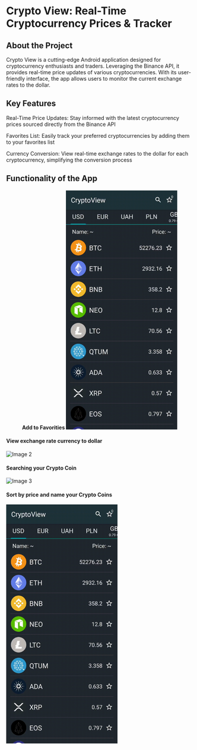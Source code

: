 <h1>Crypto View: Real-Time Cryptocurrency Prices & Tracker</h1>
<h2>About the Project</h2>
<p>Crypto View is a cutting-edge Android application designed for cryptocurrency enthusiasts and traders. Leveraging the Binance API, it provides real-time price updates of various cryptocurrencies. With its user-friendly interface, the app allows users to monitor the current exchange rates to the dollar.</p>
<h2>Key Features</h2>
<p>Real-Time Price Updates: Stay informed with the latest cryptocurrency prices sourced directly from the Binance API</p>
<p>Favorites List: Easily track your preferred cryptocurrencies by adding them to your favorites list</p>
<p>Currency Conversion: View real-time exchange rates to the dollar for each cryptocurrency, simplifying the conversion process</p>

<h2>Functionality of the App</h2>
<div>
  
  <h4 style="text-align: center;">Add to Favorities
    <img src="https://github.com/vladkk04/CryptoView/blob/master/documentation/add_to_favorite.gif" alt="Image 1" width="300">
  </h4>
  <h4>View exchange rate currency to dollar</h4>
  <img src="https://github.com/vladkk04/CryptoView/blob/master/documentation/current_exchange_rate.gif" alt="Image 2" width="300">
  <h4>Searching your Crypto Coin</h4>
  <img src="https://github.com/vladkk04/CryptoView/blob/master/documentation/searching.gif" alt="Image 3" width="300">
  <h4>Sort by price and name your Crypto Coins</h4>
  <img src="https://github.com/vladkk04/CryptoView/blob/master/documentation/sorting.gif" alt="Image 4" width="300">
</div>

